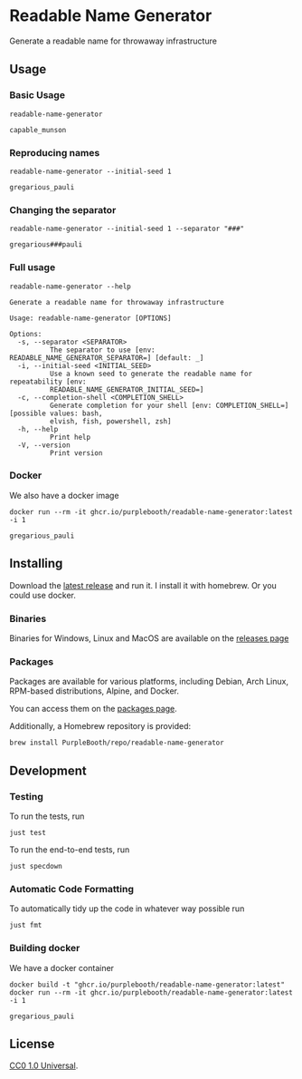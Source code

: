 # Readable Name Generator

Generate a readable name for throwaway infrastructure

## Usage

### Basic Usage

``` shell,script(name="random_name")
readable-name-generator
```

``` shell,skip()
capable_munson
```

### Reproducing names

``` shell,script(name="running")
readable-name-generator --initial-seed 1
```

``` shell,verify(script_name="running")
gregarious_pauli
```

### Changing the separator

``` shell,script(name="seperator")
readable-name-generator --initial-seed 1 --separator "###"
```

``` shell,verify(script_name="seperator")
gregarious###pauli
```

### Full usage

``` shell,script(name="help")
readable-name-generator --help
```

``` shell,verify(script_name="help")
Generate a readable name for throwaway infrastructure

Usage: readable-name-generator [OPTIONS]

Options:
  -s, --separator <SEPARATOR>
          The separator to use [env: READABLE_NAME_GENERATOR_SEPARATOR=] [default: _]
  -i, --initial-seed <INITIAL_SEED>
          Use a known seed to generate the readable name for repeatability [env:
          READABLE_NAME_GENERATOR_INITIAL_SEED=]
  -c, --completion-shell <COMPLETION_SHELL>
          Generate completion for your shell [env: COMPLETION_SHELL=] [possible values: bash,
          elvish, fish, powershell, zsh]
  -h, --help
          Print help
  -V, --version
          Print version
```

### Docker

We also have a docker image

``` shell,skip()
docker run --rm -it ghcr.io/purplebooth/readable-name-generator:latest -i 1
```

``` shell,skip()
gregarious_pauli
```

## Installing

Download the [latest
release](https://codeberg.org/PurpleBooth/readable-name-generator/releases)
and run it. I install it with homebrew. Or you could use docker.

### Binaries

Binaries for Windows, Linux and MacOS are available on the [releases
page](https://codeberg.org/PurpleBooth/readable-name-generator/releases/latest)

### Packages

Packages are available for various platforms, including Debian, Arch Linux, RPM-based distributions, Alpine, and Docker.

You can access them on the [packages page](https://codeberg.org/PurpleBooth/readable-name-generator/packages).

Additionally, a Homebrew repository is provided:

``` shell,skip()
brew install PurpleBooth/repo/readable-name-generator
```

## Development

### Testing

To run the tests, run

``` shell,skip()
just test
```

To run the end-to-end tests, run

``` shell,skip()
just specdown
```

### Automatic Code Formatting

To automatically tidy up the code in whatever way possible run

``` shell,skip()
just fmt
```

### Building docker

We have a docker container

``` shell,skip()
docker build -t "ghcr.io/purplebooth/readable-name-generator:latest"
docker run --rm -it ghcr.io/purplebooth/readable-name-generator:latest -i 1
```

``` shell,skip()
gregarious_pauli
```

## License

[CC0 1.0 Universal](LICENSE.md).
